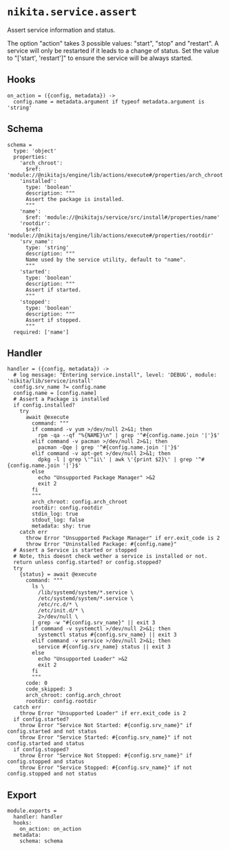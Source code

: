 
# `nikita.service.assert`

Assert service information and status.

The option "action" takes 3 possible values: "start", "stop" and "restart". A 
service will only be restarted if it leads to a change of status. Set the value 
to "['start', 'restart']" to ensure the service will be always started.

## Hooks

    on_action = ({config, metadata}) ->
      config.name = metadata.argument if typeof metadata.argument is 'string'

## Schema

    schema =
      type: 'object'
      properties:
        'arch_chroot':
          $ref: 'module://@nikitajs/engine/lib/actions/execute#/properties/arch_chroot'
        'installed':
          type: 'boolean'
          description: """
          Assert the package is installed.
          """
        'name':
          $ref: 'module://@nikitajs/service/src/install#/properties/name'
        'rootdir':
          $ref: 'module://@nikitajs/engine/lib/actions/execute#/properties/rootdir'
        'srv_name':
          type: 'string'
          description: """
          Name used by the service utility, default to "name".
          """
        'started':
          type: 'boolean'
          description: """
          Assert if started.
          """
        'stopped':
          type: 'boolean'
          description: """
          Assert if stopped.
          """
      required: ['name']

## Handler

    handler = ({config, metadata}) ->
      # log message: "Entering service.install", level: 'DEBUG', module: 'nikita/lib/service/install'
      config.srv_name ?= config.name
      config.name = [config.name]
      # Assert a Package is installed
      if config.installed?
        try
          await @execute
            command: """
            if command -v yum >/dev/null 2>&1; then
              rpm -qa --qf "%{NAME}\n" | grep '^#{config.name.join '|'}$'
            elif command -v pacman >/dev/null 2>&1; then
              pacman -Qqe | grep '^#{config.name.join '|'}$'
            elif command -v apt-get >/dev/null 2>&1; then
              dpkg -l | grep \'^ii\' | awk \'{print $2}\' | grep '^#{config.name.join '|'}$'
            else
              echo "Unsupported Package Manager" >&2
              exit 2
            fi
            """
            arch_chroot: config.arch_chroot
            rootdir: config.rootdir
            stdin_log: true
            stdout_log: false
            metadata: shy: true
        catch err
          throw Error "Unsupported Package Manager" if err.exit_code is 2
          throw Error "Uninstalled Package: #{config.name}"
      # Assert a Service is started or stopped
      # Note, this doesnt check wether a service is installed or not.
      return unless config.started? or config.stopped?
      try
        {status} = await @execute
          command: """
            ls \
              /lib/systemd/system/*.service \
              /etc/systemd/system/*.service \
              /etc/rc.d/* \
              /etc/init.d/* \
              2>/dev/null \
            | grep -w "#{config.srv_name}" || exit 3
            if command -v systemctl >/dev/null 2>&1; then
              systemctl status #{config.srv_name} || exit 3
            elif command -v service >/dev/null 2>&1; then
              service #{config.srv_name} status || exit 3
            else
              echo "Unsupported Loader" >&2
              exit 2
            fi
            """
          code: 0
          code_skipped: 3
          arch_chroot: config.arch_chroot
          rootdir: config.rootdir
      catch err
        throw Error "Unsupported Loader" if err.exit_code is 2
      if config.started?
        throw Error "Service Not Started: #{config.srv_name}" if config.started and not status
        throw Error "Service Started: #{config.srv_name}" if not config.started and status
      if config.stopped?
        throw Error "Service Not Stopped: #{config.srv_name}" if config.stopped and status
        throw Error "Service Stopped: #{config.srv_name}" if not config.stopped and not status

## Export

    module.exports =
      handler: handler
      hooks:
        on_action: on_action
      metadata:
        schema: schema
